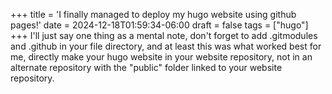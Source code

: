 +++
title = 'I finally managed to deploy my hugo website using github pages!'
date = 2024-12-18T01:59:34-06:00
draft = false
tags = ["hugo"]
+++
I'll just say one thing as a mental note, don't forget to add .gitmodules and .github in your file directory, and at least this was what worked best for me, directly make your hugo website in your website repository, not in an alternate repository with the "public" folder linked to your website repository.